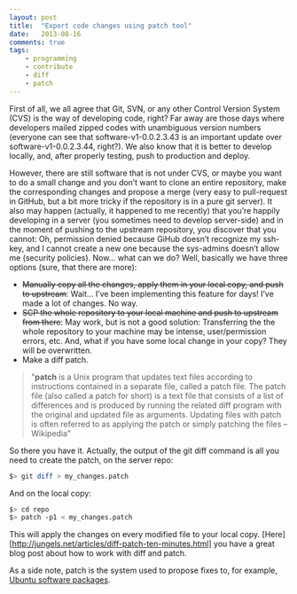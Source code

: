 ```yaml
---
layout: post
title:  "Export code changes using patch tool"
date:   2013-08-16
comments: true
tags:
    - programming
    - contribute
    - diff
    - patch
---
```

First of all, we all agree that Git, SVN, or any other Control Version System (CVS)
is the way of developing code, right? Far away are those days where developers mailed
zipped codes with unambiguous version numbers (everyone can see that software-v1-0.0.2.3.43
    is an important update over software-v1-0.0.2.3.44, right?). We also know that it is
    better to develop locally, and, after properly testing, push to production and deploy.

However, there are still software that is not under CVS, or maybe you want to do a small
change and you don’t want to clone an entire repository, make the corresponding changes
and propose a merge (very easy to pull-request in GitHub, but a bit more tricky if the
repository is in a pure git server). It also may happen (actually, it happened
to me recently) that you’re happily developing in a server (you sometimes need to develop
server-side) and in the moment of pushing to the upstream repository, you discover that
you cannot: Oh, permission denied because GiHub doesn’t recognize my ssh-key, and I cannot
create a new one because the sys-admins doesn’t allow me (security policies).
Now… what can we do? Well, basically we have three options (sure, that there are more):

* ~~Manually copy all the changes, apply them in your local copy, and push to upstream~~:
Wait… I’ve been implementing this feature for days! I’ve made a lot of changes. No way.
* ~~SCP the whole repository to your local machine and push to upstream from there~~:
May work, but is not a good solution: Transferring the the whole repository to your
machine may be intense, user/permission errors, etc. And, what if you have some
local change in your copy? They will be overwritten.
* Make a diff patch.

> "**patch** is a Unix program that updates text files according to instructions contained
in a separate file, called a patch file. The patch file (also called a patch for short)
is a text file that consists of a list of differences and is produced by running the
related diff program with the original and updated file as arguments. Updating files
with patch is often referred to as applying the patch or simply patching the files – Wikipedia"

So there you have it. Actually, the output of the git diff command is all you need to create the patch, on the server repo:

```bash
$> git diff > my_changes.patch
```

And on the local copy:

```bash
$> cd repo
$> patch -p1 < my_changes.patch
```

This will apply the changes on every modified file to your local copy. [Here][http://jungels.net/articles/diff-patch-ten-minutes.html] you
have a great blog post about how to work with diff and patch.

As a side note, patch is the system used to propose fixes to, for example,
[Ubuntu software packages](http://packaging.ubuntu.com/html/patches-to-packages.html).
